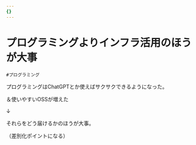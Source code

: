 ```yaml
---
{}
---
```

# プログラミングよりインフラ活用のほうが大事

`#プログラミング`

プログラミングはChatGPTとか使えばサクサクできるようになった。

＆使いやすいOSSが増えた

↓

それらをどう届けるかのほうが大事。

（差別化ポイントになる）